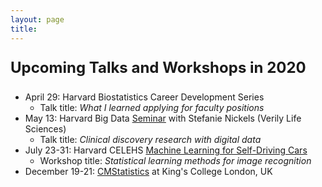 ```yaml
---
layout: page
title: 
---
```




<p style="font-size:18pt;"><b>Upcoming Talks and Workshops in 2020</b></p> 

* April 29: Harvard Biostatistics Career Development Series 
  * Talk title: *What I learned applying for faculty positions*
* May 13: Harvard Big Data [Seminar](https://twitter.com/HarvardBigData/status/1235246030414807040/photo/1) with Stefanie Nickels (Verily Life Sciences)
  * Talk title: *Clinical discovery research with digital data*
* July 23-31: Harvard CELEHS [Machine Learning for Self-Driving Cars](https://www.hsph.harvard.edu/biostatistics/machine-learning-for-self-driving-cars/)
  * Workshop title: *Statistical learning methods for image recognition*
* December 19-21: [CMStatistics](http://cmstatistics.org/CMStatistics2020/) at King's College London, UK


